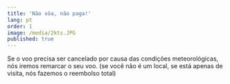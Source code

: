 ```yaml
---
title: 'Não vôa, não paga!'
lang: pt
order: 1
image: /media/2kts.JPG
published: true
---
```

Se o voo precisa ser cancelado por causa das condições meteorológicas, nós iremos remarcar o seu voo. (se você não é um local, se está apenas de visita, nós fazemos o reembolso total)
